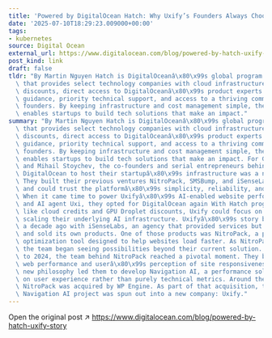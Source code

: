 ```yaml
---
title: 'Powered by DigitalOcean Hatch: Why Uxify’s Founders Always Choose DigitalOcean'
date: '2025-07-10T18:29:23.009000+00:00'
tags:
- kubernetes
source: Digital Ocean
external_url: https://www.digitalocean.com/blog/powered-by-hatch-uxify-story
post_kind: link
draft: false
tldr: "By Martin Nguyen Hatch is DigitalOceanâ\x80\x99s global program for startups\
  \ that provides select technology companies with cloud infrastructure credits and\
  \ discounts, direct access to DigitalOceanâ\x80\x99s product experts for personalized\
  \ guidance, priority technical support, and access to a thriving community of like-minded\
  \ founders. By keeping infrastructure and cost management simple, the Hatch program\
  \ enables startups to build tech solutions that make an impact."
summary: "By Martin Nguyen Hatch is DigitalOceanâ\x80\x99s global program for startups\
  \ that provides select technology companies with cloud infrastructure credits and\
  \ discounts, direct access to DigitalOceanâ\x80\x99s product experts for personalized\
  \ guidance, priority technical support, and access to a thriving community of like-minded\
  \ founders. By keeping infrastructure and cost management simple, the Hatch program\
  \ enables startups to build tech solutions that make an impact. For Georgi Petrov\
  \ and Mihail Stoychev, the co-founders and serial entrepreneurs behind Uxify , choosing\
  \ DigitalOcean to host their startupâ\x80\x99s infrastructure was a no-brainer.\
  \ They built their previous ventures NitroPack, SMSBump, and iSenseLabs on DigitalOcean\
  \ and could trust the platformâ\x80\x99s simplicity, reliability, and user experience.\
  \ When it came time to power Uxifyâ\x80\x99s AI-enabled website performance solution\
  \ and AI agent Uxi, they opted for DigitalOcean again With Hatch program benefits\
  \ like cloud credits and GPU Droplet discounts, Uxify could focus on building and\
  \ scaling their underlying AI infrastructure. Uxifyâ\x80\x99s story begins over\
  \ a decade ago with iSenseLabs, an agency that provided services but also built\
  \ and sold its own products. One of those products was NitroPack, a performance\
  \ optimization tool designed to help websites load faster. As NitroPack gained traction,\
  \ the team began seeing possibilities beyond their current solution. Fast forward\
  \ to 2024, the team behind NitroPack reached a pivotal moment. They began rethinking\
  \ web performance and userâ\x80\x99s perception of site responsivenessâ\x80¦ This\
  \ new philosophy led them to develop Navigation AI, a performance solution focused\
  \ on user experience rather than purely technical metrics. Around the same time,\
  \ NitroPack was acquired by WP Engine. As part of that acquisition, the emerging\
  \ Navigation AI project was spun out into a new company: Uxify."
---
```

Open the original post ↗ https://www.digitalocean.com/blog/powered-by-hatch-uxify-story
